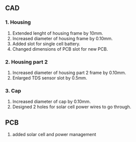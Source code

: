 ## CAD
### 1. Housing
1. Extended lenght of housing frame by 10mm.
2. Increased diameter of housing frame by 0.10mm.
3. Added slot for single cell battery.
4. Changed dimensions of PCB slot for new PCB.
### 2. Housing part 2
1. Increased diameter of housing part 2 frame by 0.10mm.
2. Enlarged TDS sensor slot by 0.5mm.
### 3. Cap
1. Increased diameter of cap by 0.10mm.
2. Designed 2 holes for solar cell power wires to go through.
## PCB
1. added solar cell and power management
